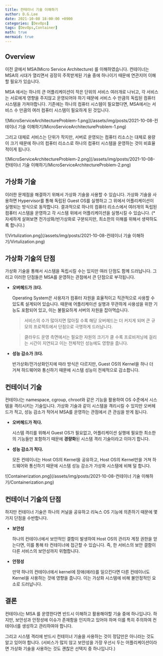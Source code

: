 ```yaml
---
title: 컨테이너 기술 이해하기
author: D.G.Lee
date: 2021-10-08 18:00:00 +0900
categories: [DevOps]
tags: [DevOps,Container]
math: true
mermaid: true
---
```


## Overview

이전 글에서 MSA(Micro Service Architecture) 를 이해하였습니다. 컨테이너는 MSA의 시대가 열리면서 굉장히 주목받게된 기술 중에 하나이기 때문에 연관지어 이해할 필요가 있습니다.

MSA 에서는 하나의 큰 어플리케이션이 작은 단위의 서비스 여러개로 나뉘고, 각 서비스는 서로에게 영향을 주지않고 운영되어야 하기 때문에 서비스 수 만큼의 독립된 컴퓨터 시스템을 가져야합니다. 기존에는 하나의 컴퓨터 시스템이 필요했다면, MSA에서는 서비스 수 만큼의 여러 컴퓨터 시스템이 필요하게 된 것입니다.

![MicroServiceArchitectureProblem-1.png](/assets/img/posts/2021-10-08-컨테이너 기술 이해하기/MicroServiceArchitectureProblem-1.png)

그리고 대체로 서비스는 단위가 작지만, 서버로 운영되는 컴퓨터 리소스는 대체로 용량이 크기 때문에 하나의 컴퓨터 리소스로 하나의 컴퓨터 시스템을 운영하는 것이 비효율적이게 됩니다.

![MicroServiceArchitectureProblem-2.png](/assets/img/posts/2021-10-08-컨테이너 기술 이해하기/MicroServiceArchitectureProblem-2.png)


## 가상화 기술

이러한 문제점을 해결하기 위해서 가상화 기술을 사용할 수 있습니다. 가상화 기술을 사용하면 Hypervisor를 통해 독립된 Guest OS를 실행하고 그 위에서 어플리케이션이 실행되는 방식으로 동작합니다. 결과적으로 하나의 컴퓨터 리소스에서 여러개의 독립된 컴퓨터 시스템을 운영하고 각 시스템 위에서 어플리케이션을 실행시킬 수 있습니다. (*자세하게 살펴보면 전가상화/반가상화로 구분되지만, 최소한의 이해를 위해서 생략하도록 합니다.)

![Virtulization.png](/assets/img/posts/2021-10-08-컨테이너 기술 이해하기/Virtulization.png)



## 가상화 기술의 단점

가상화 기술을 통해서 시스템을 독립시킬 수는 있지만 여러 단점도 함께 드러납니다. 그리고 이러한 단점들은 MSA를 운영하는 관점에서 큰 단점으로 부각됩니다.

- **오버헤드가 크다.**

    Operating System은 사용자가 컴퓨터 자원을 효율적이고 직관적으로 사용할 수 있도록 설계되어 있습니다. 때문에 어플리케이션 실행과 무관하게 사용성을 위한 기능도 포함되어 있고, 이는 불필요하게 서버의 자원을 잡아먹습니다.

    > 서비스의 수가 많아지면 많아질 수록 해당 오버헤드는 더 커지게 되며 큰 규모의 프로젝트에서 단점으로 극명하게 드러납니다.

    > 클라우드 운영 측면에서는 필요한 자원의 크기가 클 수록 프로비저닝에 걸리는 시간이 지연되고 이는 전체적인 성능에도 영향을 줍니다.

- **성능 감소가 크다.**

    반가상화/전가상화인지에 따라 방식은 다르지만, Guest OS의 Kernel을 하나 더 거쳐 하드웨어와 통신하기 때문에 시스템 성능이 전체적으로 감소합니다.



## 컨테이너 기술

컨테이너는 namespace, cgroup, chroot와 같은 기능을 활용하여 OS 수준에서 시스템을 격리시키는 기술입니다. 가상화 기술과 같이 시스템을 격리시킬 수 있지만 오버헤드가 적고, 성능 감소가 적어서 MSA를 운영하는 관점에서 큰 관심을 받게 됩니다.

- **오버헤드가 적다.**

    시스템 격리를 위해서 Guest OS가 필요없고, 어플리케이션 실행에 필요한 최소한의 기능들만 포함하기 때문에 **경량화**된 시스템 격리 기술이라고 이야기 합니다.

- **성능 감소가 적다.**

    모든 컨테이너는 Host OS의 Kernel을 공유하고, Host OS의 Kernel만을 거쳐 하드웨어와 통신하기 때문에 시스템 성능 감소가 가상화 시스템에 비해 덜 합니다.

![Containerization.png](/assets/img/posts/2021-10-08-컨테이너 기술 이해하기/Containerization.png)



## 컨테이너 기술의 단점

하지만 컨테이너 기술은 하나의 커널을 공유하고 리눅스 OS 기능에 의존하기 때문에 몇 가지 단점을 수반합니다.

- **보안성**

    하나의 컨테이너에서 보안적인 결함이 발생하여 Host OS의 관리자 계정 권한을 얻는다면, 이를 통해 타 컨테이너에 접근할 수 있습니다. 즉, 한 서비스의 보안 결함이 다른 서비스의 보안성까지 위협합니다.

- **안정성**

    만약 하나의 컨테이너에서 kernel에 장애(에러)를 일으킨다면 다른 컨테이너도 Kernel을 사용하는 것에 영향을 줍니다. 이는 가상화 시스템에 비해 불안정적인 요소로 드러납니다.



## 결론

컨테이너는 MSA 를 운영한다면 반드시 이해하고 활용해야할 기술 중에 하나입니다. 하지만, 보안성과 안정성에 이슈가 존재함을 인지하고 있어야 하며 이를 특히 주의하여 컨테이너를 생성하고 관리하여야 합니다.

그리고 시스템 격리에 반드시 컨테이너 기술을 사용하는 것이 정답만은 아니라는 것도 알고 있어야 합니다. (서비스가 많지 않고 보안성을 가장 우선시 두는 어플리케이션이라면 가상화 기술을 사용하는 것도 괜찮은 선택지 중 하나입니다.)
